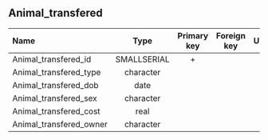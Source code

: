 ## Animal_transfered

|Name|Type|Primary key|Foreign key|Unique|Integrity constraints|Null/not null|
|:----|:----:|:-----------:|:-----------:|:------:|:----------------------:|:------:|
|Animal_transfered_id|SMALLSERIAL|+| | | ||
|Animal_transfered_type|character| | | | 30| not null|
|Animal_transfered_dob|date| | | | | not null|
|Animal_transfered_sex|character| | | | 1| not null|
|Animal_transfered_cost|real| | | | | not null|
|Animal_transfered_owner|character| | | | 100| not null|
